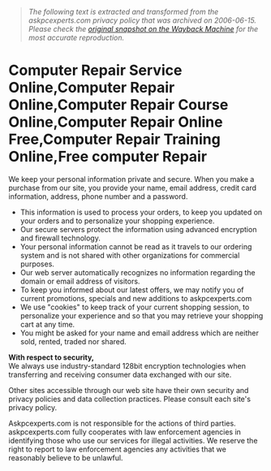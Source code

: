 > *The following text is extracted and transformed from the askpcexperts.com privacy policy that was archived on 2006-06-15. Please check the [original snapshot on the Wayback Machine](https://web.archive.org/web/20060615234801id_/http%3A//www.askpcexperts.com/privacy-policy.htm) for the most accurate reproduction.*

# Computer Repair Service Online,Computer Repair Online,Computer Repair Course Online,Computer Repair Online Free,Computer Repair Training Online,Free computer Repair

We keep your personal information private and secure. When you make a purchase from our site, you provide your name, email address, credit card information, address, phone number and a password. 

  * This information is used to process your orders, to keep you updated on your orders and to personalize your shopping experience. 
  * Our secure servers protect the information using advanced encryption and firewall technology. 
  * Your personal information cannot be read as it travels to our ordering system and is not shared with other organizations for commercial purposes. 
  * Our web server automatically recognizes no information regarding the domain or email address of visitors. 
  * To keep you informed about our latest offers, we may notify you of current promotions, specials and new additions to askpcexperts.com 
  * We use "cookies" to keep track of your current shopping session, to personalize your experience and so that you may retrieve your shopping cart at any time. 
  * You might be asked for your name and email address which are neither sold, rented, traded nor shared. 



**With respect to security,**   
We always use industry-standard 128bit encryption technologies when transferring and receiving consumer data exchanged with our site. 

Other sites accessible through our web site have their own security and privacy policies and data collection practices. Please consult each site's privacy policy. 

Askpcexperts.com is not responsible for the actions of third parties. askpcexperts.com fully cooperates with law enforcement agencies in identifying those who use our services for illegal activities. We reserve the right to report to law enforcement agencies any activities that we reasonably believe to be unlawful. 
